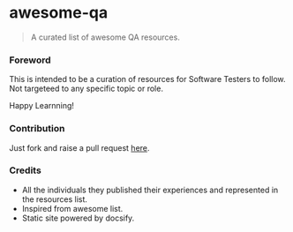 # awesome-qa
> A curated list of awesome QA resources.

### Foreword
This is intended to be a curation of resources for Software Testers to follow. Not targeteed to any specific topic or role.

Happy Learnning!

### Contribution
Just fork and raise a pull request [here](https://github.com/priyanshus/awesome-qa).

### Credits
* All the individuals they published their experiences and represented in the resources list.
* Inspired from awesome list.
* Static site powered by docsify.
